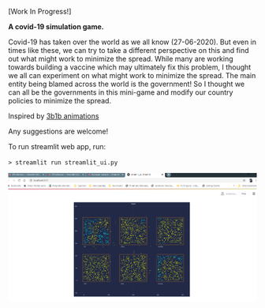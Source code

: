 [Work In Progress!]

<b>A covid-19 simulation game.</b>

Covid-19 has taken over the world as we all know (27-06-2020). But even in times like these, we can try to take a different perspective on this and find out what might work to minimize the spread.
While many are working towards building a vaccine which may ultimately fix this problem, I thought we all can experiment on what might work to minimize the spread.
The main entity being blamed across the world is the government! So I thought we can all be the governments in this mini-game and modify our country policies to minimize the spread.

Inspired by [3b1b animations](https://www.youtube.com/watch?v=gxAaO2rsdIs)

Any suggestions are welcome!

To run streamlit web app, run:

`> streamlit run streamlit_ui.py`

![Simulation](resources/streamlit_screenshot.png)